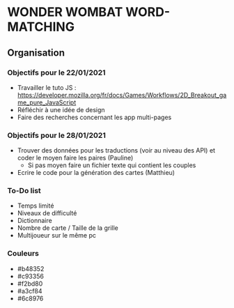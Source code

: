 # WONDER WOMBAT WORD-MATCHING

## Organisation

### Objectifs pour le 22/01/2021

- Travailler le tuto JS : https://developer.mozilla.org/fr/docs/Games/Workflows/2D_Breakout_game_pure_JavaScript
- Réfléchir à une idée de design
- Faire des recherches concernant les app multi-pages

### Objectifs pour le 28/01/2021

- Trouver des données pour les traductions (voir au niveau des API) et coder le moyen faire les paires (Pauline)
  - Si pas moyen faire un fichier texte qui contient les couples
- Ecrire le code pour la génération des cartes (Matthieu)

### To-Do list

- Temps limité
- Niveaux de difficulté
- Dictionnaire
- Nombre de carte / Taille de la grille
- Multijoueur sur le même pc

### Couleurs
- #b48352
- #c93356
- #f2bd80
- #a3cf84
- #6c8976